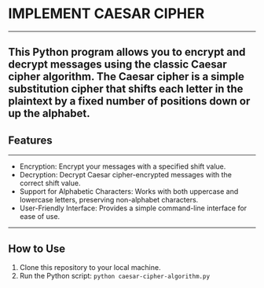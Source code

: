 # IMPLEMENT CAESAR CIPHER
---
This Python program allows you to encrypt and decrypt messages using the classic Caesar cipher algorithm. The Caesar cipher is a simple substitution cipher that shifts each letter in the plaintext by a fixed number of positions down or up the alphabet.
---
## Features
---
* Encryption: Encrypt your messages with a specified shift value.
* Decryption: Decrypt Caesar cipher-encrypted messages with the correct shift value.
* Support for Alphabetic Characters: Works with both uppercase and lowercase letters, preserving non-alphabet characters.
* User-Friendly Interface: Provides a simple command-line interface for ease of use.
---
## How to Use
1. Clone this repository to your local machine.
2. Run the Python script:
   `python caesar-cipher-algorithm.py`
